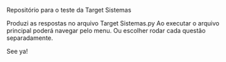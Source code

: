 Repositório para o teste da Target Sistemas

Produzi as respostas no arquivo Target Sistemas.py 
Ao executar o arquivo principal poderá navegar pelo menu. Ou escolher rodar cada questão separadamente.

See ya!

